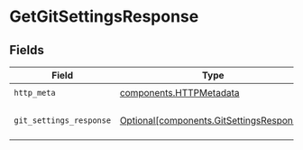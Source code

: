 # GetGitSettingsResponse


## Fields

| Field                                                                                      | Type                                                                                       | Required                                                                                   | Description                                                                                |
| ------------------------------------------------------------------------------------------ | ------------------------------------------------------------------------------------------ | ------------------------------------------------------------------------------------------ | ------------------------------------------------------------------------------------------ |
| `http_meta`                                                                                | [components.HTTPMetadata](../../models/components/httpmetadata.md)                         | :heavy_check_mark:                                                                         | N/A                                                                                        |
| `git_settings_response`                                                                    | [Optional[components.GitSettingsResponse]](../../models/components/gitsettingsresponse.md) | :heavy_minus_sign:                                                                         | a list of GitSettings objects                                                              |